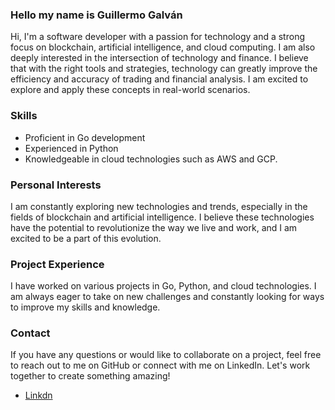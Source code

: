 ### Hello my name is Guillermo Galván
Hi, I'm a software developer with a passion for technology and a strong focus on blockchain, artificial intelligence, and cloud computing. I am also deeply interested in the intersection of technology and finance. I believe that with the right tools and strategies, technology can greatly improve the efficiency and accuracy of trading and financial analysis. I am excited to explore and apply these concepts in real-world scenarios.

### Skills
- Proficient in Go development
- Experienced in Python
- Knowledgeable in cloud technologies such as AWS and GCP.

### Personal Interests
I am constantly exploring new technologies and trends, especially in the fields of blockchain and artificial intelligence. I believe these technologies have the potential to revolutionize the way we live and work, and I am excited to be a part of this evolution.

### Project Experience
I have worked on various projects in Go, Python, and cloud technologies. I am always eager to take on new challenges and constantly looking for ways to improve my skills and knowledge.

### Contact
If you have any questions or would like to collaborate on a project, feel free to reach out to me on GitHub or connect with me on LinkedIn. Let's work together to create something amazing!

- [Linkdn](https://www.linkedin.com/in/gmgalvan/) 

